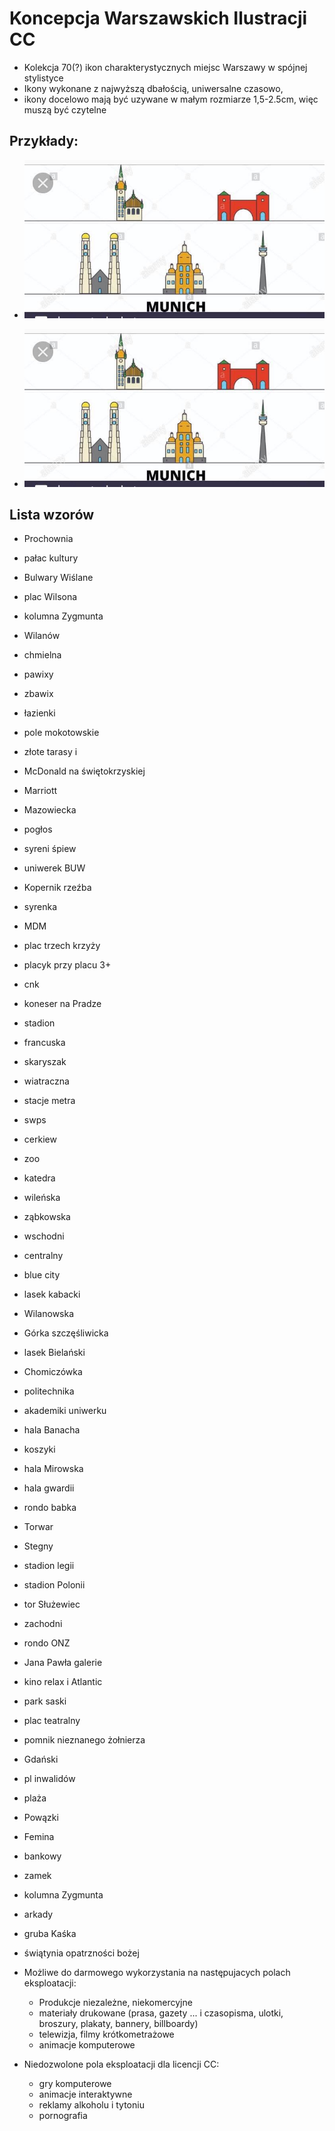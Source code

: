 # Koncepcja Warszawskich Ilustracji CC

* Kolekcja 70(?) ikon charakterystycznych miejsc Warszawy w spójnej stylistyce
* Ikony wykonane z najwyższą dbałością, uniwersalne czasowo, 
* ikony docelowo mają być uzywane w małym rozmiarze 1,5-2.5cm, więc muszą być czytelne

## Przykłady:
* ![przykład 1](https://github.com/maciejjankowski/warszawskie-ilustracje/blob/master/BADC765D-B8EE-416F-A4D9-53CD07AEDD22.jpeg)

* ![przykład 2](https://github.com/maciejjankowski/warszawskie-ilustracje/blob/master/BADC765D-B8EE-416F-A4D9-53CD07AEDD22.jpeg)

## Lista wzorów 
* Prochownia
* pałac kultury 
* Bulwary Wiślane
* plac Wilsona 
* kolumna Zygmunta
* Wilanów 
* chmielna 
* pawixy
* zbawix
* łazienki 
* pole mokotowskie 
* złote tarasy i 
* McDonald na świętokrzyskiej
* Marriott 
* Mazowiecka
* pogłos
* syreni śpiew 
* uniwerek BUW 
* Kopernik rzeźba 
* syrenka 
* MDM
* plac trzech krzyży 
* placyk przy placu 3+
* cnk
* koneser na Pradze 
* stadion 
* francuska 
* skaryszak 
* wiatraczna 
* stacje metra 
* swps 
* cerkiew 
* zoo
* katedra 
* wileńska 
* ząbkowska 
* wschodni 
* centralny 
* blue city 
* lasek kabacki 
* Wilanowska 
* Górka szczęśliwicka
* lasek Bielański 
* Chomiczówka
* politechnika 
* akademiki uniwerku 
* hala Banacha 
* koszyki 
* hala Mirowska
* hala gwardii 
* rondo babka
* Torwar
* Stegny 
* stadion legii 
* stadion Polonii 
* tor Służewiec 
* zachodni 
* rondo ONZ 
* Jana Pawła galerie 
* kino relax i Atlantic 
* park saski
* plac teatralny 
* pomnik nieznanego żołnierza 
* Gdański 
* pl inwalidów 
* plaża 
* Powązki 
* Femina 
* bankowy 
* zamek 
* kolumna Zygmunta 
* arkady 
* gruba Kaśka
* świątynia opatrzności bożej 


* Możliwe do darmowego wykorzystania na następujacych polach eksploatacji:
  * Produkcje niezależne, niekomercyjne
  * materiały drukowane (prasa, gazety ... i czasopisma, ulotki, broszury, plakaty, bannery, billboardy)
  * telewizja, filmy krótkometrażowe
  * animacje komputerowe
* Niedozwolone pola eksploatacji dla licencji CC:
  * gry komputerowe 
  * animacje interaktywne
  * reklamy alkoholu i tytoniu
  * pornografia
